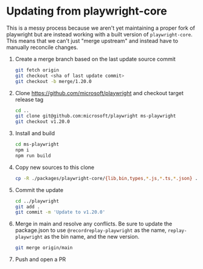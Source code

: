 # Updating from playwright-core

This is a messy process because we aren't yet maintaining a proper fork of
playwright but are instead working with a built version of `playwright-core`.
This means that we can't just "merge upstream" and instead have to manually
reconcile changes.

1. Create a merge branch based on the last update source commit
   ```sh
   git fetch origin
   git checkout <sha of last update commit>
   git checkout -b merge/1.20.0
   ```
2. Clone https://github.com/microsoft/playwright and checkout target release tag
   ```sh
   cd ..
   git clone git@github.com:microsoft/playwright ms-playwright
   git checkout v1.20.0
   ```
3. Install and build
   ```sh
   cd ms-playwright
   npm i
   npm run build
   ```
4. Copy new sources to this clone
   ```sh
   cp -R ./packages/playwright-core/{lib,bin,types,*.js,*.ts,*.json} ../playwright
   ```
5. Commit the update
   ```sh
   cd ../playwright
   git add .
   git commit -m 'Update to v1.20.0'
   ```
6. Merge in main and resolve any conflicts. Be sure to update the package.json
   to use `@recordreplay-playwright` as the name, `replay-playwright` as the bin
   name, and the new version.
   ```sh
   git merge origin/main
   ```
7. Push and open a PR